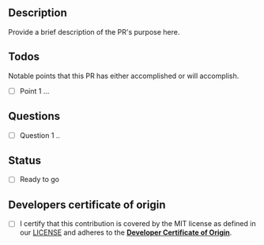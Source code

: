 ## Description
Provide a brief description of the PR's purpose here.

## Todos
Notable points that this PR has either accomplished or will accomplish.
- [ ] Point 1 ...

## Questions
- [ ] Question 1 ..

## Status
- [ ] Ready to go


## Developers certificate of origin
- [ ] I certify that this contribution is covered by the MIT license as defined in our [LICENSE](https://github.com/choderalab/asapdiscovery/blob/main/LICENSE) and adheres to the [**Developer Certificate of Origin**](https://developercertificate.org/).
